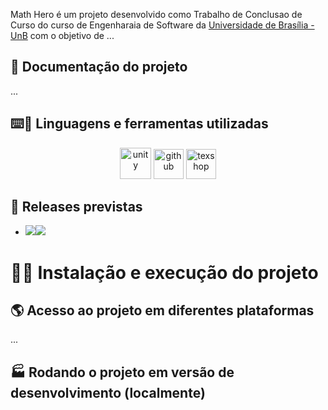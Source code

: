 Math Hero é um projeto desenvolvido como Trabalho de Conclusao de Curso do curso de Engenharaia de Software da [Universidade de Brasília - UnB](https://www.unb.br/) com o objetivo de ...

## 🧭 Documentação do projeto

...

## ⌨️🔨 Linguagens e ferramentas utilizadas

<div align="center">
<img width="50" height="50" src="https://img.icons8.com/ios/50/unity.png" alt="unity"/> <img width="48" height="48" src="https://img.icons8.com/fluency/48/github.png" alt="github"/> <img width="48" height="48" src="https://img.icons8.com/fluency/48/texshop.png" alt="texshop"/>
</div>

## 📑 Releases previstas

-   <img src="https://img.shields.io/badge/Release_1-v0.1-green?style=for-the-badge"></img><img src="https://img.shields.io/badge/Date-12%2F11%2F2023-lightgrey?style=for-the-badge"></img>

# 🚀💾 Instalação e execução do projeto

## 🌎 Acesso ao projeto em diferentes plataformas

...

## 🏭 Rodando o projeto em versão de desenvolvimento (localmente)
